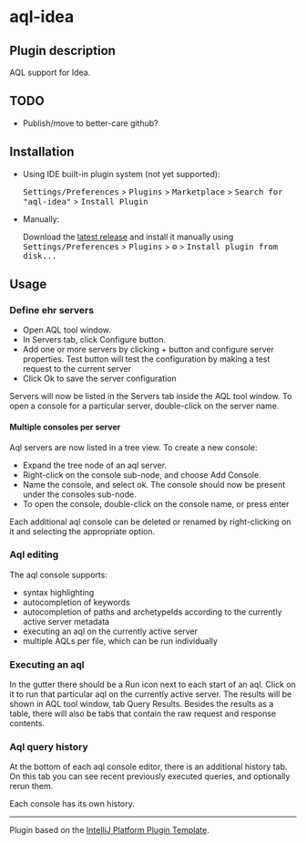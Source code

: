 # aql-idea

## Plugin description

<!-- Plugin description -->

AQL support for Idea.

<!-- Plugin description end -->

## TODO
* Publish/move to better-care github?

## Installation

- Using IDE built-in plugin system (not yet supported):
  
  <kbd>Settings/Preferences</kbd> > <kbd>Plugins</kbd> > <kbd>Marketplace</kbd> > <kbd>Search for "aql-idea"</kbd> >
  <kbd>Install Plugin</kbd>
  
- Manually:

  Download the [latest release](https://github.com/markopi/aql-idea/releases/latest) and install it manually using
  <kbd>Settings/Preferences</kbd> > <kbd>Plugins</kbd> > <kbd>⚙️</kbd> > <kbd>Install plugin from disk...</kbd>

## Usage

### Define ehr servers

- Open AQL tool window. 
- In Servers tab, click Configure button. 
- Add one or more servers by clicking + button and configure server properties. 
  Test button will test the configuration by making a test request to the current server
- Click Ok to save the server configuration

Servers will now be listed in the Servers tab inside the AQL tool window. To open a console for a particular server, 
double-click on the server name. 

#### Multiple consoles per server

Aql servers are now listed in a tree view. To create a new console:
- Expand the tree node of an aql server.
- Right-click on the console sub-node, and choose Add Console.
- Name the console, and select ok. The console should now be present under the consoles sub-node.  
- To open the console, double-click on the console name, or press enter

Each additional aql console can be deleted or renamed by right-clicking on it and selecting the appropriate option.

### Aql editing

The aql console supports: 
- syntax highlighting 
- autocompletion of keywords 
- autocompletion of paths and archetypeIds according to the currently active server metadata 
- executing an aql on the currently active server
- multiple AQLs per file, which can be run individually
 
### Executing an aql

In the gutter there should be a Run icon next to each start of an aql. Click on it to run that particular aql on the
currently active server. The results will be shown in AQL tool window, tab Query Results. Besides the results as a table,
there will also be tabs that contain the raw request and response contents.

### Aql query history
 
At the bottom of each aql console editor, there is an additional history tab. On this tab you can see recent previously
executed queries, and optionally rerun them. 

Each console has its own history.


---
Plugin based on the [IntelliJ Platform Plugin Template][template].

[template]: https://github.com/JetBrains/intellij-platform-plugin-template
